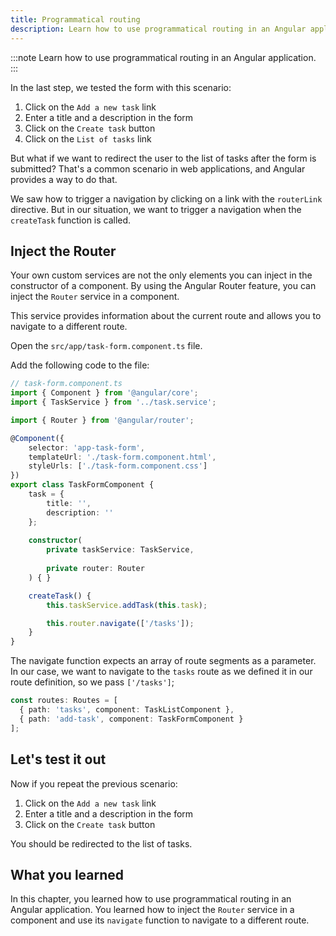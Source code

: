 ```yaml
---
title: Programmatical routing
description: Learn how to use programmatical routing in an Angular application
---
```


:::note
Learn how to use programmatical routing in an Angular application.
:::

In the last step, we tested the form with this scenario:

1. Click on the `Add a new task` link
2. Enter a title and a description in the form
3. Click on the `Create task` button
4. Click on the `List of tasks` link

But what if we want to redirect the user to the list of tasks after the form is submitted?
That's a common scenario in web applications, and Angular provides a way to do that.

We saw how to trigger a navigation by clicking on a link with the `routerLink` directive.
But in our situation, we want to trigger a navigation when the `createTask` function is called.

## Inject the Router

Your own custom services are not the only elements you can inject in the constructor of a component.
By using the Angular Router feature, you can inject the `Router` service in a component.

This service provides information about the current route and allows you to navigate to a different route.

Open the `src/app/task-form.component.ts` file.

Add the following code to the file:

```typescript ins={"1. import the Router": 4-5} ins={"2. Inject the Router in the class constructor": 20-21} ins={"3. Use the navigate function from the Router": 26-27}
// task-form.component.ts
import { Component } from '@angular/core';
import { TaskService } from '../task.service';

import { Router } from '@angular/router';

@Component({
    selector: 'app-task-form',
    templateUrl: './task-form.component.html',
    styleUrls: ['./task-form.component.css']
})
export class TaskFormComponent {
    task = {
        title: '',
        description: ''
    };
    
    constructor(
        private taskService: TaskService,
        
        private router: Router
    ) { }

    createTask() {
        this.taskService.addTask(this.task);

        this.router.navigate(['/tasks']);
    }
}
```

The navigate function expects an array of route segments as a parameter.
In our case, we want to navigate to the `tasks` route as we defined it in our route definition, so we pass `['/tasks']`;

```typescript
const routes: Routes = [
  { path: 'tasks', component: TaskListComponent },
  { path: 'add-task', component: TaskFormComponent }
];
```

## Let's test it out

Now if you repeat the previous scenario:

1. Click on the `Add a new task` link
2. Enter a title and a description in the form
3. Click on the `Create task` button

You should be redirected to the list of tasks.

## What you learned

In this chapter, you learned how to use programmatical routing in an Angular application. You learned how to inject the `Router` service in a component and use its `navigate` function to navigate to a different route.



